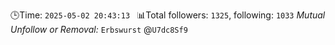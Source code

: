 🕒Time: `2025-05-02 20:43:13 `
📊Total followers: `1325`, following: `1033`
*Mutual Unfollow or Removal:*
`Erbswurst` @`U7dc8Sf9`

